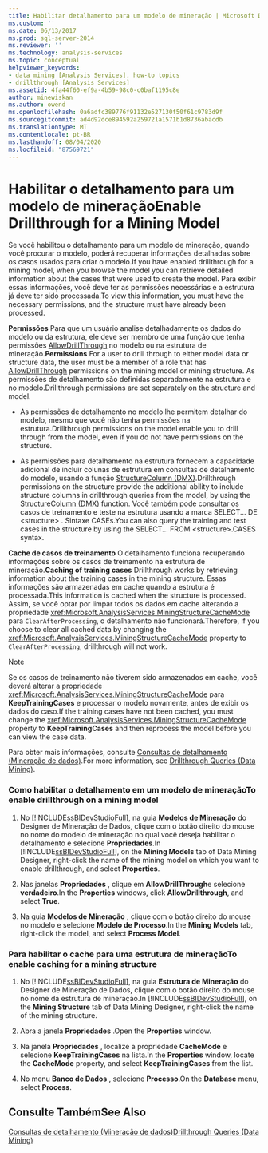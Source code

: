 ```yaml
---
title: Habilitar detalhamento para um modelo de mineração | Microsoft Docs
ms.custom: ''
ms.date: 06/13/2017
ms.prod: sql-server-2014
ms.reviewer: ''
ms.technology: analysis-services
ms.topic: conceptual
helpviewer_keywords:
- data mining [Analysis Services], how-to topics
- drillthrough [Analysis Services]
ms.assetid: 4fa44f60-ef9a-4b59-98c0-c0baf1195c8e
author: minewiskan
ms.author: owend
ms.openlocfilehash: 0a6adfc389776f91132e527130f50f61c9783d9f
ms.sourcegitcommit: ad4d92dce894592a259721a1571b1d8736abacdb
ms.translationtype: MT
ms.contentlocale: pt-BR
ms.lasthandoff: 08/04/2020
ms.locfileid: "87569721"
---
```

# <a name="enable-drillthrough-for-a-mining-model"></a><span data-ttu-id="c14f9-102">Habilitar o detalhamento para um modelo de mineração</span><span class="sxs-lookup"><span data-stu-id="c14f9-102">Enable Drillthrough for a Mining Model</span></span>
  <span data-ttu-id="c14f9-103">Se você habilitou o detalhamento para um modelo de mineração, quando você procurar o modelo, poderá recuperar informações detalhadas sobre os casos usados para criar o modelo.</span><span class="sxs-lookup"><span data-stu-id="c14f9-103">If you have enabled drillthrough for a mining model, when you browse the model you can retrieve detailed information about the cases that were used to create the model.</span></span> <span data-ttu-id="c14f9-104">Para exibir essas informações, você deve ter as permissões necessárias e a estrutura já deve ter sido processada.</span><span class="sxs-lookup"><span data-stu-id="c14f9-104">To view this information, you must have the necessary permissions, and the structure must have already been processed.</span></span>  
  
 <span data-ttu-id="c14f9-105">**Permissões** Para que um usuário analise detalhadamente os dados do modelo ou da estrutura, ele deve ser membro de uma função que tenha permissões [AllowDrillThrough](https://docs.microsoft.com/bi-reference/assl/properties/allowdrillthrough-element-assl) no modelo ou na estrutura de mineração.</span><span class="sxs-lookup"><span data-stu-id="c14f9-105">**Permissions** For a user to drill through to either model data or structure data, the user must be a member of a role that has [AllowDrillThrough](https://docs.microsoft.com/bi-reference/assl/properties/allowdrillthrough-element-assl) permissions on the mining model or mining structure.</span></span> <span data-ttu-id="c14f9-106">As permissões de detalhamento são definidas separadamente na estrutura e no modelo.</span><span class="sxs-lookup"><span data-stu-id="c14f9-106">Drillthrough permissions are set separately on the structure and model.</span></span>  
  
-   <span data-ttu-id="c14f9-107">As permissões de detalhamento no modelo lhe permitem detalhar do modelo, mesmo que você não tenha permissões na estrutura.</span><span class="sxs-lookup"><span data-stu-id="c14f9-107">Drillthrough permissions on the model enable you to drill through from the model, even if you do not have permissions on the structure.</span></span>  
  
-   <span data-ttu-id="c14f9-108">As permissões para detalhamento na estrutura fornecem a capacidade adicional de incluir colunas de estrutura em consultas de detalhamento do modelo, usando a função [StructureColumn &#40;DMX&#41;](/sql/dmx/structurecolumn-dmx).</span><span class="sxs-lookup"><span data-stu-id="c14f9-108">Drillthrough permissions on the structure provide the additional ability to include structure columns in drillthrough queries from the model, by using the [StructureColumn &#40;DMX&#41;](/sql/dmx/structurecolumn-dmx) function.</span></span> <span data-ttu-id="c14f9-109">Você também pode consultar os casos de treinamento e teste na estrutura usando a marca SELECT... DE \<structure> . Sintaxe CASEs.</span><span class="sxs-lookup"><span data-stu-id="c14f9-109">You can also query the training and test cases in the structure by using the SELECT... FROM \<structure>.CASES syntax.</span></span>  
  
 <span data-ttu-id="c14f9-110">**Cache de casos de treinamento** O detalhamento funciona recuperando informações sobre os casos de treinamento na estrutura de mineração.</span><span class="sxs-lookup"><span data-stu-id="c14f9-110">**Caching of training cases** Drillthrough works by retrieving information about the training cases in the mining structure.</span></span> <span data-ttu-id="c14f9-111">Essas informações são armazenadas em cache quando a estrutura é processada.</span><span class="sxs-lookup"><span data-stu-id="c14f9-111">This information is cached when the structure is processed.</span></span> <span data-ttu-id="c14f9-112">Assim, se você optar por limpar todos os dados em cache alterando a propriedade <xref:Microsoft.AnalysisServices.MiningStructureCacheMode> para `ClearAfterProcessing`, o detalhamento não funcionará.</span><span class="sxs-lookup"><span data-stu-id="c14f9-112">Therefore, if you choose to clear all cached data by changing the <xref:Microsoft.AnalysisServices.MiningStructureCacheMode> property to `ClearAfterProcessing`, drillthrough will not work.</span></span>  
  
> [!NOTE]  
>  <span data-ttu-id="c14f9-113">Se os casos de treinamento não tiverem sido armazenados em cache, você deverá alterar a propriedade <xref:Microsoft.AnalysisServices.MiningStructureCacheMode> para **KeepTrainingCases** e processar o modelo novamente, antes de exibir os dados do caso.</span><span class="sxs-lookup"><span data-stu-id="c14f9-113">If the training cases have not been cached, you must change the <xref:Microsoft.AnalysisServices.MiningStructureCacheMode> property to **KeepTrainingCases** and then reprocess the model before you can view the case data.</span></span>  
  
 <span data-ttu-id="c14f9-114">Para obter mais informações, consulte [Consultas de detalhamento &#40;Mineração de dados&#41;](drillthrough-queries-data-mining.md).</span><span class="sxs-lookup"><span data-stu-id="c14f9-114">For more information, see [Drillthrough Queries &#40;Data Mining&#41;](drillthrough-queries-data-mining.md).</span></span>  
  
### <a name="to-enable-drillthrough-on-a-mining-model"></a><span data-ttu-id="c14f9-115">Como habilitar o detalhamento em um modelo de mineração</span><span class="sxs-lookup"><span data-stu-id="c14f9-115">To enable drillthrough on a mining model</span></span>  
  
1.  <span data-ttu-id="c14f9-116">No [!INCLUDE[ssBIDevStudioFull](../../includes/ssbidevstudiofull-md.md)], na guia **Modelos de Mineração** do Designer de Mineração de Dados, clique com o botão direito do mouse no nome do modelo de mineração no qual você deseja habilitar o detalhamento e selecione **Propriedades**.</span><span class="sxs-lookup"><span data-stu-id="c14f9-116">In [!INCLUDE[ssBIDevStudioFull](../../includes/ssbidevstudiofull-md.md)], on the **Mining Models** tab of Data Mining Designer, right-click the name of the mining model on which you want to enable drillthrough, and select **Properties**.</span></span>  
  
2.  <span data-ttu-id="c14f9-117">Nas janelas **Propriedades** , clique em **AllowDrillThrough**e selecione **verdadeiro**.</span><span class="sxs-lookup"><span data-stu-id="c14f9-117">In the **Properties** windows, click **AllowDrillthrough**, and select **True**.</span></span>  
  
3.  <span data-ttu-id="c14f9-118">Na guia **Modelos de Mineração** , clique com o botão direito do mouse no modelo e selecione **Modelo de Processo**.</span><span class="sxs-lookup"><span data-stu-id="c14f9-118">In the **Mining Models** tab, right-click the model, and select **Process Model**.</span></span>  
  
### <a name="to-enable-caching-for-a-mining-structure"></a><span data-ttu-id="c14f9-119">Para habilitar o cache para uma estrutura de mineração</span><span class="sxs-lookup"><span data-stu-id="c14f9-119">To enable caching for a mining structure</span></span>  
  
1.  <span data-ttu-id="c14f9-120">No [!INCLUDE[ssBIDevStudioFull](../../includes/ssbidevstudiofull-md.md)], na guia **Estrutura de Mineração** do Designer de Mineração de Dados, clique com o botão direito do mouse no nome da estrutura de mineração.</span><span class="sxs-lookup"><span data-stu-id="c14f9-120">In [!INCLUDE[ssBIDevStudioFull](../../includes/ssbidevstudiofull-md.md)], on the **Mining Structure** tab of Data Mining Designer, right-click the name of the mining structure.</span></span>  
  
2.  <span data-ttu-id="c14f9-121">Abra a janela **Propriedades** .</span><span class="sxs-lookup"><span data-stu-id="c14f9-121">Open the **Properties** window.</span></span>  
  
3.  <span data-ttu-id="c14f9-122">Na janela **Propriedades** , localize a propriedade **CacheMode** e selecione **KeepTrainingCases** na lista.</span><span class="sxs-lookup"><span data-stu-id="c14f9-122">In the **Properties** window, locate the **CacheMode** property, and select **KeepTrainingCases** from the list.</span></span>  
  
4.  <span data-ttu-id="c14f9-123">No menu **Banco de Dados** , selecione **Processo**.</span><span class="sxs-lookup"><span data-stu-id="c14f9-123">On the **Database** menu, select **Process**.</span></span>  
  
## <a name="see-also"></a><span data-ttu-id="c14f9-124">Consulte Também</span><span class="sxs-lookup"><span data-stu-id="c14f9-124">See Also</span></span>  
 [<span data-ttu-id="c14f9-125">Consultas de detalhamento &#40;Mineração de dados&#41;</span><span class="sxs-lookup"><span data-stu-id="c14f9-125">Drillthrough Queries &#40;Data Mining&#41;</span></span>](drillthrough-queries-data-mining.md)  
  
  
